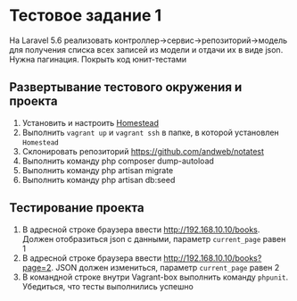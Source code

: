 # Тестовое задание 1

На Laravel 5.6 реализовать контроллер->сервис->репозиторий->модель для получения списка всех записей из модели и отдачи их в виде json. Нужна пагинация. Покрыть код юнит-тестами

Развертывание тестового окружения и проекта
-----------------------------

1. Установить и настроить [Homestead][Homestead]
2. Выполнить `vagrant up` и `vagrant ssh` в папке, в которой установлен `Homestead`
3. Склонировать репозиторий https://github.com/andweb/notatest
4. Выполнить команду php composer dump-autoload
5. Выполнить команду php artisan migrate
6. Выполнить команду php artisan db:seed

Тестирование проекта
-----------------------------
1. В адресной строке браузера ввести http://192.168.10.10/books. Должен отобразиться json с данными, параметр `current_page` равен 1
2. В адресной строке браузера ввести http://192.168.10.10/books?page=2. JSON должен измениться, параметр `current_page` равен 2
3. В командной строке внутри Vagrant-box выполнить команду `phpunit`. Убедиться, что тесты выполнились успешно

[Homestead]: https://laravel.com/docs/5.6/homestead

